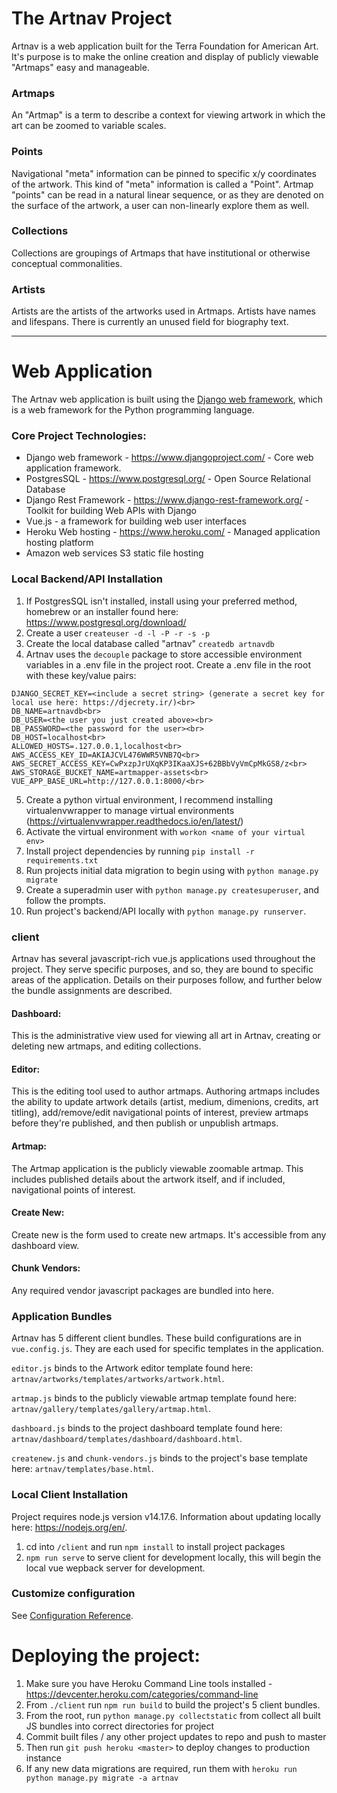 # The Artnav Project
Artnav is a web application built for the Terra Foundation for American Art. It's purpose is to make the online creation and display of publicly viewable "Artmaps" easy and manageable. 

### Artmaps
An "Artmap" is a term to describe a context for viewing artwork in which the art can be zoomed to variable scales. 

### Points 
Navigational "meta" information can be pinned to specific x/y coordinates of the artwork. This kind of "meta" information is called a "Point". Artmap "points" can be read in a natural linear sequence, or as they are denoted on the surface of the artwork, a user can non-linearly explore them as well.

### Collections
Collections are groupings of Artmaps that have institutional or otherwise conceptual commonalities.

### Artists
Artists are the artists of the artworks used in Artmaps. Artists have names and lifespans. There is currently an unused field for  biography text.

-----------

# Web Application
The Artnav web application is built using the [Django web framework](https://www.djangoproject.com/), which is a web framework for the Python programming language. 

### Core Project Technologies:
- Django web framework - https://www.djangoproject.com/ - Core web application framework.
- PostgresSQL - https://www.postgresql.org/ - Open Source Relational Database
- Django Rest Framework - https://www.django-rest-framework.org/ - Toolkit for building Web APIs with Django
- Vue.js - a framework for building web user interfaces
- Heroku Web hosting - https://www.heroku.com/ - Managed application hosting platform
- Amazon web services S3 static file hosting

### Local Backend/API Installation
1. If PostgresSQL isn't installed, install using your preferred method, homebrew or an installer found here: https://www.postgresql.org/download/
2. Create a user `createuser -d -l -P -r -s -p`
3. Create the local database called "artnav" `createdb artnavdb`
4. Artnav uses the `decouple` package to store accessible environment variables in a .env file in the project root. Create a .env file in the root with these key/value pairs:<br>
```
DJANGO_SECRET_KEY=<include a secret string> (generate a secret key for local use here: https://djecrety.ir/)<br>
DB_NAME=artnavdb<br>
DB_USER=<the user you just created above><br>
DB_PASSWORD=<the password for the user><br>
DB_HOST=localhost<br>
ALLOWED_HOSTS=.127.0.0.1,localhost<br>
AWS_ACCESS_KEY_ID=AKIAJCVL476WWR5VNB7Q<br>
AWS_SECRET_ACCESS_KEY=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<br>
AWS_STORAGE_BUCKET_NAME=artmapper-assets<br>
VUE_APP_BASE_URL=http://127.0.0.1:8000/<br>
```
5. Create a python virtual environment, I recommend installing virtualenvwrapper to manage virtual environments (https://virtualenvwrapper.readthedocs.io/en/latest/)<br>
6. Activate the virtual environment with `workon <name of your virtual env>`<br>
7. Install project dependencies by running `pip install -r requirements.txt`<br>
8. Run projects initial data migration to begin using with `python manage.py migrate`<br>
9. Create a superadmin user with `python manage.py createsuperuser`, and follow the prompts.<br>
9. Run project's backend/API locally with `python manage.py runserver`.<br>


### client
Artnav has several javascript-rich vue.js applications used throughout the project. They serve specific purposes, and so, they are bound to specific areas of the application. Details on their purposes follow, and further below the bundle assignments are described.

#### Dashboard:
This is the administrative view used for viewing all art in Artnav, creating or deleting new artmaps, and editing collections.

#### Editor:
This is the editing tool used to author artmaps. Authoring artmaps includes the ability to update artwork details (artist, medium, dimenions, credits, art titling), add/remove/edit navigational points of interest, preview artmaps before they're published, and then publish or unpublish artmaps.

#### Artmap:
The Artmap application is the publicly viewable zoomable artmap. This includes published details about the artwork itself, and if included, navigational points of interest.

#### Create New:
Create new is the form used to create new artmaps. It's accessible from any dashboard view.

#### Chunk Vendors:
Any required vendor javascript packages are bundled into here.

### Application Bundles
Artnav has 5 different client bundles. These build configurations are in `vue.config.js`.
They are each used for specific templates in the application.

`editor.js` binds to the Artwork editor template found here:
`artnav/artworks/templates/artworks/artwork.html`.

`artmap.js` binds to the publicly viewable artmap template found here:
`artnav/gallery/templates/gallery/artmap.html`.

`dashboard.js` binds to the project dashboard template found here:
`artnav/dashboard/templates/dashboard/dashboard.html`.

`createnew.js` and `chunk-vendors.js` binds to the project's base template here:
`artnav/templates/base.html`.


### Local Client Installation
Project requires node.js version v14.17.6. Information about updating locally here: https://nodejs.org/en/.

1. cd into `/client` and run `npm install` to install project packages
2. `npm run serve` to serve client for development locally, this will begin the local vue wepback server for development.

### Customize configuration
See [Configuration Reference](https://cli.vuejs.org/config/).

# Deploying the project:
1. Make sure you have Heroku Command Line tools installed - https://devcenter.heroku.com/categories/command-line
2. From `./client` run `npm run build` to build the project's 5 client bundles.
3. From the root, run `python manage.py collectstatic` from collect all built JS bundles into correct directories for project
4. Commit built files / any other project updates to repo and push to master
5. Then run `git push heroku <master>` to deploy changes to production instance
6. If any new data migrations are required, run them with `heroku run python manage.py migrate -a artnav`
